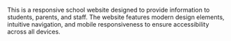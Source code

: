 This is a responsive school website designed to provide information to students, parents, and staff. The website features modern design elements, intuitive navigation, and mobile responsiveness to ensure accessibility across all devices.